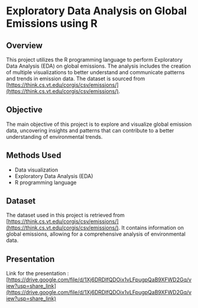 # Exploratory Data Analysis on Global Emissions using R

## Overview

This project utilizes the R programming language to perform Exploratory Data Analysis (EDA) on global emissions. The analysis includes the creation of multiple visualizations to better understand and communicate patterns and trends in emission data. The dataset is sourced from [https://think.cs.vt.edu/corgis/csv/emissions/](https://think.cs.vt.edu/corgis/csv/emissions/).

## Objective

The main objective of this project is to explore and visualize global emission data, uncovering insights and patterns that can contribute to a better understanding of environmental trends.

## Methods Used

- Data visualization
- Exploratory Data Analysis (EDA)
- R programming language

## Dataset

The dataset used in this project is retrieved from [https://think.cs.vt.edu/corgis/csv/emissions/](https://think.cs.vt.edu/corgis/csv/emissions/). It contains information on global emissions, allowing for a comprehensive analysis of environmental data.

## Presentation 

Link for the presentation :[https://drive.google.com/file/d/1Xj6DRDIfQDOix1vLFpugpQaB9XFWD2Gq/view?usp=share_link](https://drive.google.com/file/d/1Xj6DRDIfQDOix1vLFpugpQaB9XFWD2Gq/view?usp=share_link)

